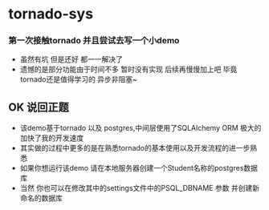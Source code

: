 # tornado-sys

### 第一次接触tornado  并且尝试去写一个小demo
- 虽然有坑  但是还好  都一一解决了
- 遗憾的是部分功能由于时间不多  暂时没有实现 后续再慢慢加上吧 毕竟tornado还是值得学习的  异步非阻塞~

## OK  说回正题  
- 该demo基于tornado 以及 postgres,中间层使用了SQLAlchemy ORM  极大的加快了我的开发速度
- 其实做的过程中更多的是在熟悉tornado的基本使用以及开发流程的进一步熟悉
- 如果你想运行该demo   请在本地服务器创建一个Student名称的postgres数据库  
- 当然  你也可以在修改其中的settings文件中的PSQL_DBNAME 参数  并创建新命名的数据库
